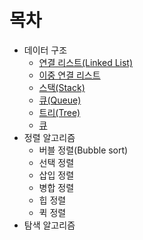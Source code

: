 # 목차
- 데이터 구조
  - <a href="https://github.com/Seungheon91/front-end-knowledge/blob/main/javascript-algorithms/data-structures/stack/READ.md">연결 리스트(Linked List)</a>
  - <a href="https://github.com/Seungheon91/front-end-knowledge/blob/main/javascript-algorithms/data-structures/stack/READ.md">이중 연결 리스트</a>
  - <a href="https://github.com/Seungheon91/front-end-knowledge/blob/main/javascript-algorithms/data-structures/stack/READ.md">스택(Stack)</a>
  - <a href="https://github.com/Seungheon91/front-end-knowledge/blob/main/javascript-algorithms/data-structures/stack/READ.md">큐(Queue)</a>
  - <a href="https://github.com/Seungheon91/front-end-knowledge/blob/main/javascript-algorithms/data-structures/stack/READ.md">트리(Tree)</a>
  - <a href="https://github.com/Seungheon91/front-end-knowledge/blob/main/javascript-algorithms/data-structures/stack/READ.md">큐</a>
- 정렬 알고리즘
  - 버블 정렬(Bubble sort)
  - 선택 정렬
  - 삽입 정렬
  - 병합 정렬
  - 힙 정렬
  - 퀵 정렬
- 탐색 알고리즘
